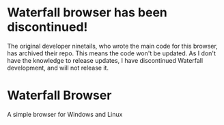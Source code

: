 # Waterfall browser has been discontinued!
The original developer ninetails, who wrote the main code for this browser, has archived their repo. This means the code won't be updated. As I don't have the knowledge to release updates, I have discontinued Waterfall development, and will not release it.
# Waterfall Browser
A simple browser for Windows and Linux
